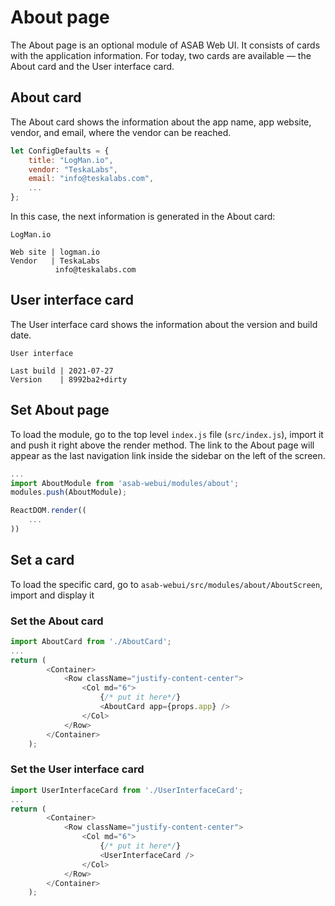 # About page

The About page is an optional module of ASAB Web UI. It consists of cards with the application information. For today, two cards are available — the About card and the User interface card.

## About card
The About card shows the information about the app name, app website, vendor, and email, where the vendor can be reached.

```javascript
let ConfigDefaults = {
	title: "LogMan.io",
	vendor: "TeskaLabs",
	email: "info@teskalabs.com",
	...
};
```

In this case, the next information is generated in the About card:

```
LogMan.io

Web site | logman.io
Vendor   | TeskaLabs
          info@teskalabs.com
```

## User interface card
The User interface card shows the information about the version and build date.

```
User interface

Last build | 2021-07-27
Version    | 8992ba2+dirty
```

## Set About page
To load the module, go to the top level `index.js` file (`src/index.js`), import it and push it right above the render method. The link to the About page will appear as the last navigation link inside the sidebar on the left of the screen.

```javascript
...
import AboutModule from 'asab-webui/modules/about';
modules.push(AboutModule);

ReactDOM.render((
	...
))
```


## Set a card

To load the specific card, go to `asab-webui/src/modules/about/AboutScreen`, import and display it

### Set the About card
```javascript
import AboutCard from './AboutCard';
...
return (
		<Container>
			<Row className="justify-content-center">
				<Col md="6">
					{/* put it here*/}
					<AboutCard app={props.app} />
				</Col>
			</Row>
		</Container>
	);
```

### Set the User interface card
```javascript
import UserInterfaceCard from './UserInterfaceCard';
...
return (
		<Container>
			<Row className="justify-content-center">
				<Col md="6">
					{/* put it here*/}
					<UserInterfaceCard />
				</Col>
			</Row>
		</Container>
	);
```
